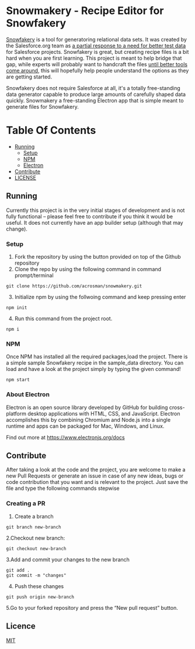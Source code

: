 # Snowmakery - Recipe Editor for Snowfakery

[Snowfakery](https://github.com/SFDO-Tooling/Snowfakery) is a tool for generatoring relational data sets. It was created by the Salesforce.org team as [a partial response to a need for better test data](https://www.attain.com/blog/salesforce-open-source-commons) for Salesforce projects. Snowfakery is great, but creating recipe files is a bit hard when you are first learning. This project is meant to help bridge that gap, while experts will probably want to handcraft the files [until better tools come around](https://github.com/SFDO-Community-Sprints/DataGenerationToolkit), this will hopefully help people understand the options as they are getting started.

Snowfakery does not require Salesforce at all, it's a totally free-standing data generator capable to produce large amounts of carefully shaped data quickly. Snowmakery a free-standing Electron app that is simple meant to generate files for Snowfakery.

# Table Of Contents
- [Running](#running)
  - [Setup](#setup)
  - [NPM](#npm)
  - [Electron](#about-electron)
- [Contribute](#contribute)
- [LICENSE](#license)

## Running

Currently this project is in the very initial stages of development and is not fully functional – please feel free to contribute if you think it would be useful. It does not currently have an app builder setup (although that may change).

### Setup
1. Fork the repository by using the button provided on top of the Github repository
2. Clone the repo by using the following command in command prompt/terminal 
```
git clone https://github.com/acrosman/snowmakery.git
```
3. Initialize npm by using the follwoing command and keep pressing enter 
```
npm init
```
4. Run this command from the project root.
```
npm i
```

### NPM
Once NPM has installed all the required packages,load the project.  There is a simple sample Snowfakery recipe in the sample_data directory.
You can load and have a look at the project simply by typing the given command!
```
npm start
```

### About Electron
Electron is an open source library developed by GitHub for building cross-platform desktop applications with HTML, CSS, and JavaScript. Electron accomplishes this by combining Chromium and Node.js into a single runtime and apps can be packaged for Mac, Windows, and Linux.

Find out more at https://www.electronjs.org/docs

## Contribute
After taking a look at the code and the project, you are welcome to make a new Pull Requests or generate an issue in case of any new ideas, bugs or code contribution that you want and is relevant to the project. Just save the file and type the following commands stepwise

### Creating a PR

1. Create a branch
```
git branch new-branch
```
2.Checkout new branch:
```
git checkout new-branch
```
3.Add and commit your changes to the new branch
```
git add .
git commit -m "changes"
```
4. Push these changes 

```git push origin new-branch```

5.Go to your forked repository and press the “New pull request” button.

## Licence
[MIT](./LICENSE)


